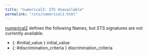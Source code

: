 ```yaml
---
title: "numerical2: STS Unavailable"
permalink: "/sts/numerical2.html"
---
```






[numerical2](/cd/numerical2)
defines the following Names, but STS signatures are not currently available.


 *  {: #initial_value } initial_value
 *  {: #discrimination_criteria } discrimination_criteria